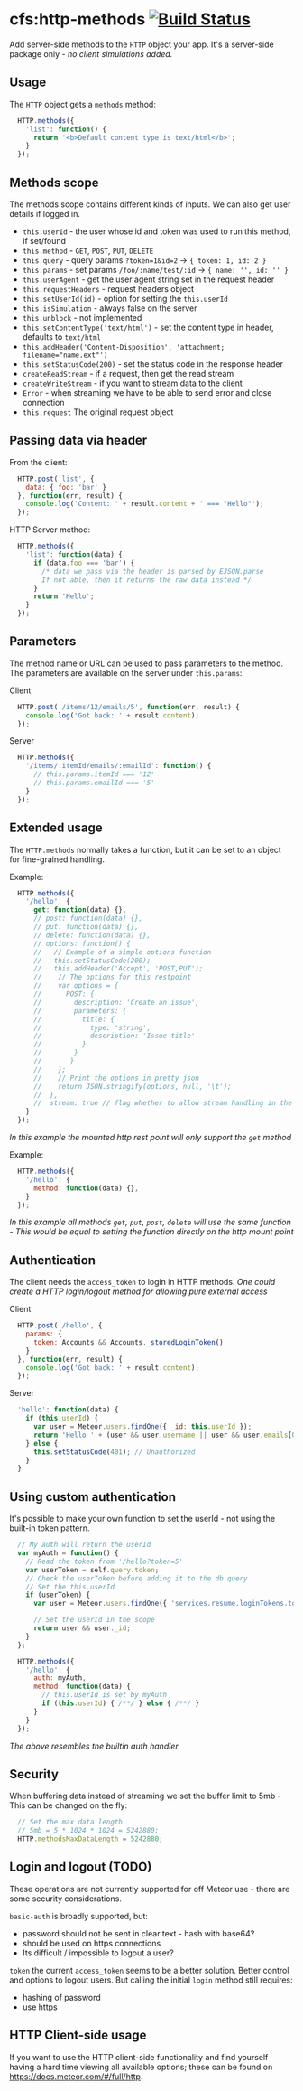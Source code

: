 cfs:http-methods [![Build Status](https://travis-ci.org/CollectionFS/Meteor-http-methods.png?branch=master)](https://travis-ci.org/CollectionFS/Meteor-http-methods)
============

Add server-side methods to the `HTTP` object your app. It's a server-side package only *- no client simulations added.*

## Usage

The `HTTP` object gets a `methods` method:

```js
  HTTP.methods({
    'list': function() {
      return '<b>Default content type is text/html</b>';
    }
  });
```

## Methods scope
The methods scope contains different kinds of inputs. We can also get user details if logged in.


* `this.userId` - the user whose id and token was used to run this method, if set/found
* `this.method` - `GET`, `POST`, `PUT`, `DELETE`
* `this.query` - query params `?token=1&id=2` -> `{ token: 1, id: 2 }`
* `this.params` - set params `/foo/:name/test/:id` -> `{ name: '', id: '' }`
* `this.userAgent` - get the user agent string set in the request header
* `this.requestHeaders` - request headers object
* `this.setUserId(id)` - option for setting the `this.userId`
* `this.isSimulation` - always false on the server
* `this.unblock` - not implemented
* `this.setContentType('text/html')` - set the content type in header, defaults to `text/html`
* `this.addHeader('Content-Disposition', 'attachment; filename="name.ext"')`
* `this.setStatusCode(200)` - set the status code in the response header
* `createReadStream` - if a request, then get the read stream
* `createWriteStream` - if you want to stream data to the client
* `Error` - when streaming we have to be able to send error and close connection
* `this.request` The original request object

## Passing data via header

From the client:
```js
  HTTP.post('list', {
    data: { foo: 'bar' }
  }, function(err, result) {
    console.log('Content: ' + result.content + ' === "Hello"');
  });
```

HTTP Server method:
```js
  HTTP.methods({
    'list': function(data) {
      if (data.foo === 'bar') {
        /* data we pass via the header is parsed by EJSON.parse
        If not able, then it returns the raw data instead */
      }
      return 'Hello';
    }
  });
```

## Parameters
The method name or URL can be used to pass parameters to the method. The parameters are available on the server under `this.params`:

Client
```js
  HTTP.post('/items/12/emails/5', function(err, result) {
    console.log('Got back: ' + result.content);
  });
```

Server
```js
  HTTP.methods({
    '/items/:itemId/emails/:emailId': function() {
      // this.params.itemId === '12'
      // this.params.emailId === '5'
    }
  });
```

## Extended usage
The `HTTP.methods` normally takes a function, but it can be set to an object for fine-grained handling.

Example:
```js
  HTTP.methods({
    '/hello': {
      get: function(data) {},
      // post: function(data) {},
      // put: function(data) {},
      // delete: function(data) {},
      // options: function() {
      //   // Example of a simple options function
      //   this.setStatusCode(200);
      //   this.addHeader('Accept', 'POST,PUT');
      //    // The options for this restpoint
      //    var options = {
      //      POST: {
      //        description: 'Create an issue',
      //        parameters: {
      //          title: {
      //            type: 'string',
      //            description: 'Issue title'
      //          }
      //        }
      //       }
      //    };
      //    // Print the options in pretty json
      //    return JSON.stringify(options, null, '\t');
      //  },
      //  stream: true // flag whether to allow stream handling in the request
    }
  });
```
*In this example the mounted http rest point will only support the `get` method*

Example:
```js
  HTTP.methods({
    '/hello': {
      method: function(data) {},
    }
  });
```
*In this example all methods `get`, `put`, `post`, `delete` will use the same function - This would be equal to setting the function directly on the http mount point*

## Authentication

The client needs the `access_token` to login in HTTP methods. *One could create a HTTP login/logout method for allowing pure external access*

Client
```js
  HTTP.post('/hello', {
    params: {
      token: Accounts && Accounts._storedLoginToken()
    }
  }, function(err, result) {
    console.log('Got back: ' + result.content);
  });
```

Server
```js
  'hello': function(data) {
    if (this.userId) {
      var user = Meteor.users.findOne({ _id: this.userId });
      return 'Hello ' + (user && user.username || user && user.emails[0].address || 'user');
    } else {
      this.setStatusCode(401); // Unauthorized
    }
  }
```

## Using custom authentication

It's possible to make your own function to set the userId - not using the built-in token pattern.
```js
  // My auth will return the userId
  var myAuth = function() {
    // Read the token from '/hello?token=5'
    var userToken = self.query.token;
    // Check the userToken before adding it to the db query
    // Set the this.userId
    if (userToken) {
      var user = Meteor.users.findOne({ 'services.resume.loginTokens.token': userToken });

      // Set the userId in the scope
      return user && user._id;
    }  
  };

  HTTP.methods({
    '/hello': {
      auth: myAuth,
      method: function(data) {
        // this.userId is set by myAuth
        if (this.userId) { /**/ } else { /**/ }
      }
    }
  });
```
*The above resembles the builtin auth handler*

## Security
When buffering data instead of streaming we set the buffer limit to 5mb - This can be changed on the fly:
```js
  // Set the max data length
  // 5mb = 5 * 1024 * 1024 = 5242880;
  HTTP.methodsMaxDataLength = 5242880;
```

## Login and logout (TODO)

These operations are not currently supported for off Meteor use - there are some security considerations.

`basic-auth` is broadly supported, but:
* password should not be sent in clear text - hash with base64?
* should be used on https connections
* Its difficult / impossible to logout a user?

`token` the current `access_token` seems to be a better solution. Better control and options to logout users. But calling the initial `login` method still requires:
* hashing of password
* use https

## HTTP Client-side usage
If you want to use the HTTP client-side functionality and find yourself having a hard time viewing all available options; these can be found on https://docs.meteor.com/#/full/http.

